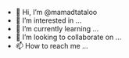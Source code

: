 - 👋 Hi, I’m @mamadtataloo
- 👀 I’m interested in ...
- 🌱 I’m currently learning ...
- 💞️ I’m looking to collaborate on ...
- 📫 How to reach me ...

<!---
mamadtataloo/mamadtataloo is a ✨ special ✨ repository because its `README.md` (this file) appears on your GitHub profile.
You can click the Preview link to take a look at your changes.
--->
